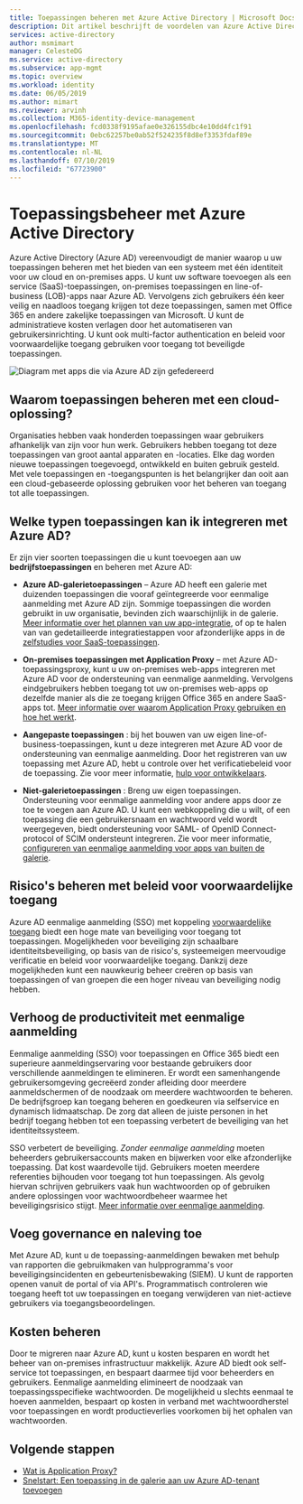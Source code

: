 ```yaml
---
title: Toepassingen beheren met Azure Active Directory | Microsoft Docs
description: Dit artikel beschrijft de voordelen van Azure Active Directory integreren met uw on-premises, cloud en SaaS-toepassingen.
services: active-directory
author: msmimart
manager: CelesteDG
ms.service: active-directory
ms.subservice: app-mgmt
ms.topic: overview
ms.workload: identity
ms.date: 06/05/2019
ms.author: mimart
ms.reviewer: arvinh
ms.collection: M365-identity-device-management
ms.openlocfilehash: fcd0338f9195afae0e326155dbc4e10dd4fc1f91
ms.sourcegitcommit: 0ebc62257be0ab52f524235f8d8ef3353fdaf89e
ms.translationtype: MT
ms.contentlocale: nl-NL
ms.lasthandoff: 07/10/2019
ms.locfileid: "67723900"
---
```

# <a name="application-management-with-azure-active-directory"></a>Toepassingsbeheer met Azure Active Directory

Azure Active Directory (Azure AD) vereenvoudigt de manier waarop u uw toepassingen beheren met het bieden van een systeem met één identiteit voor uw cloud en on-premises apps. U kunt uw software toevoegen als een service (SaaS)-toepassingen, on-premises toepassingen en line-of-business (LOB)-apps naar Azure AD. Vervolgens zich gebruikers één keer veilig en naadloos toegang krijgen tot deze toepassingen, samen met Office 365 en andere zakelijke toepassingen van Microsoft. U kunt de administratieve kosten verlagen door het automatiseren van gebruikersinrichting. U kunt ook multi-factor authentication en beleid voor voorwaardelijke toegang gebruiken voor toegang tot beveiligde toepassingen.

![Diagram met apps die via Azure AD zijn gefedereerd](media/what-is-application-management/app-management-overview.png)

## <a name="why-manage-applications-with-a-cloud-solution"></a>Waarom toepassingen beheren met een cloud-oplossing?

Organisaties hebben vaak honderden toepassingen waar gebruikers afhankelijk van zijn voor hun werk. Gebruikers hebben toegang tot deze toepassingen van groot aantal apparaten en -locaties. Elke dag worden nieuwe toepassingen toegevoegd, ontwikkeld en buiten gebruik gesteld. Met vele toepassingen en -toegangspunten is het belangrijker dan ooit aan een cloud-gebaseerde oplossing gebruiken voor het beheren van toegang tot alle toepassingen.

## <a name="what-types-of-applications-can-i-integrate-with-azure-ad"></a>Welke typen toepassingen kan ik integreren met Azure AD?

Er zijn vier soorten toepassingen die u kunt toevoegen aan uw **bedrijfstoepassingen** en beheren met Azure AD:

- **Azure AD-galerietoepassingen** – Azure AD heeft een galerie met duizenden toepassingen die vooraf geïntegreerde voor eenmalige aanmelding met Azure AD zijn. Sommige toepassingen die worden gebruikt in uw organisatie, bevinden zich waarschijnlijk in de galerie. [Meer informatie over het plannen van uw app-integratie](plan-an-application-integration.md), of op te halen van van gedetailleerde integratiestappen voor afzonderlijke apps in de [zelfstudies voor SaaS-toepassingen](https://docs.microsoft.com/azure/active-directory/saas-apps/).

- **On-premises toepassingen met Application Proxy** – met Azure AD-toepassingsproxy, kunt u uw on-premises web-apps integreren met Azure AD voor de ondersteuning van eenmalige aanmelding. Vervolgens eindgebruikers hebben toegang tot uw on-premises web-apps op dezelfde manier als die ze toegang krijgen Office 365 en andere SaaS-apps tot. [Meer informatie over waarom Application Proxy gebruiken en hoe het werkt](what-is-application-proxy.md).

- **Aangepaste toepassingen** : bij het bouwen van uw eigen line-of-business-toepassingen, kunt u deze integreren met Azure AD voor de ondersteuning van eenmalige aanmelding. Door het registreren van uw toepassing met Azure AD, hebt u controle over het verificatiebeleid voor de toepassing. Zie voor meer informatie, [hulp voor ontwikkelaars](developer-guidance-for-integrating-applications.md).

- **Niet-galerietoepassingen** : Breng uw eigen toepassingen. Ondersteuning voor eenmalige aanmelding voor andere apps door ze toe te voegen aan Azure AD. U kunt een webkoppeling die u wilt, of een toepassing die een gebruikersnaam en wachtwoord veld wordt weergegeven, biedt ondersteuning voor SAML- of OpenID Connect-protocol of SCIM ondersteunt integreren. Zie voor meer informatie, [configureren van eenmalige aanmelding voor apps van buiten de galerie](configure-single-sign-on-non-gallery-applications.md).

## <a name="manage-risk-with-conditional-access-policies"></a>Risico's beheren met beleid voor voorwaardelijke toegang

Azure AD eenmalige aanmelding (SSO) met koppeling [voorwaardelijke toegang](https://docs.microsoft.com/azure/active-directory/conditional-access/overview) biedt een hoge mate van beveiliging voor toegang tot toepassingen. Mogelijkheden voor beveiliging zijn schaalbare identiteitsbeveiliging, op basis van de risico's, systeemeigen meervoudige verificatie en beleid voor voorwaardelijke toegang. Dankzij deze mogelijkheden kunt een nauwkeurig beheer creëren op basis van toepassingen of van groepen die een hoger niveau van beveiliging nodig hebben.

## <a name="improve-productivity-with-single-sign-on"></a>Verhoog de productiviteit met eenmalige aanmelding

Eenmalige aanmelding (SSO) voor toepassingen en Office 365 biedt een superieure aanmeldingservaring voor bestaande gebruikers door verschillende aanmeldingen te elimineren. Er wordt een samenhangende gebruikersomgeving gecreëerd zonder afleiding door meerdere aanmeldschermen of de noodzaak om meerdere wachtwoorden te beheren. De bedrijfsgroep kan toegang beheren en goedkeuren via selfservice en dynamisch lidmaatschap. De zorg dat alleen de juiste personen in het bedrijf toegang hebben tot een toepassing verbetert de beveiliging van het identiteitssysteem.

SSO verbetert de beveiliging. *Zonder eenmalige aanmelding* moeten beheerders gebruikersaccounts maken en bijwerken voor elke afzonderlijke toepassing. Dat kost waardevolle tijd. Gebruikers moeten meerdere referenties bijhouden voor toegang tot hun toepassingen. Als gevolg hiervan schrijven gebruikers vaak hun wachtwoorden op of gebruiken andere oplossingen voor wachtwoordbeheer waarmee het beveiligingsrisico stijgt. [Meer informatie over eenmalige aanmelding](what-is-single-sign-on.md).

## <a name="address-governance-and-compliance"></a>Voeg governance en naleving toe

Met Azure AD, kunt u de toepassing-aanmeldingen bewaken met behulp van rapporten die gebruikmaken van hulpprogramma's voor beveiligingsincidenten en gebeurtenisbewaking (SIEM). U kunt de rapporten openen vanuit de portal of via API's. Programmatisch controleren wie toegang heeft tot uw toepassingen en toegang verwijderen van niet-actieve gebruikers via toegangsbeoordelingen.

## <a name="manage-costs"></a>Kosten beheren

Door te migreren naar Azure AD, kunt u kosten besparen en wordt het beheer van on-premises infrastructuur makkelijk. Azure AD biedt ook self-service tot toepassingen, en bespaart daarmee tijd voor beheerders en gebruikers. Eenmalige aanmelding elimineert de noodzaak van toepassingsspecifieke wachtwoorden. De mogelijkheid u slechts eenmaal te hoeven aanmelden, bespaart op kosten in verband met wachtwoordherstel voor toepassingen en wordt productieverlies voorkomen bij het ophalen van wachtwoorden.

## <a name="next-steps"></a>Volgende stappen

- [Wat is Application Proxy?](what-is-application-proxy.md)
- [Snelstart: Een toepassing in de galerie aan uw Azure AD-tenant toevoegen](add-application-portal.md)
